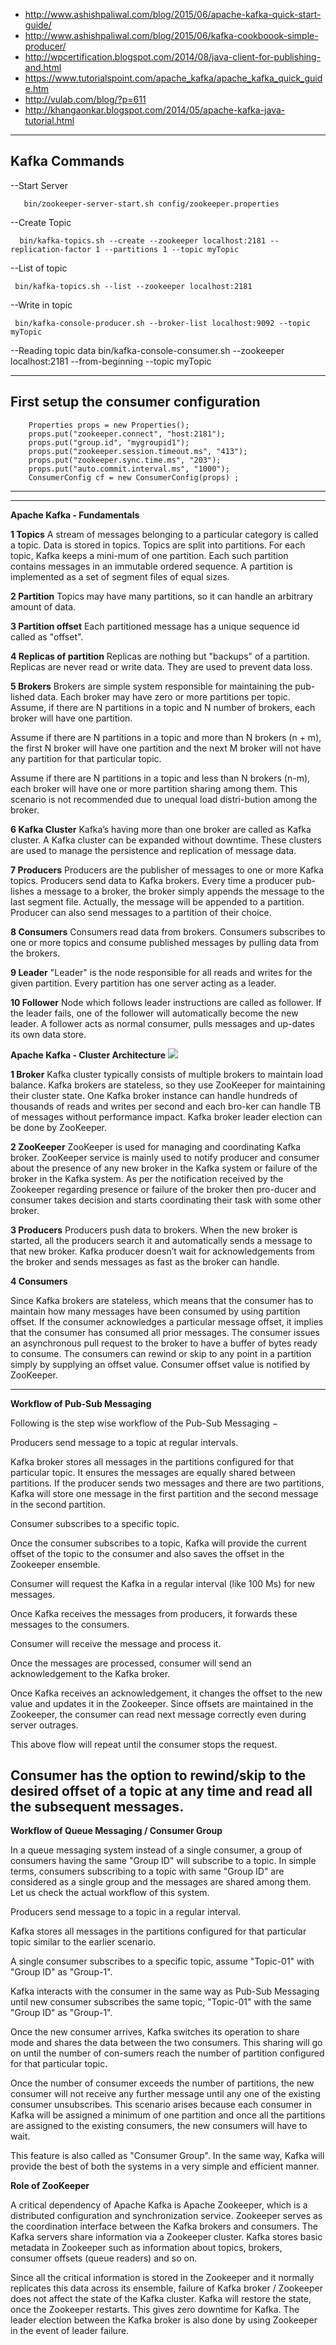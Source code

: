 * http://www.ashishpaliwal.com/blog/2015/06/apache-kafka-quick-start-guide/
* http://www.ashishpaliwal.com/blog/2015/06/kafka-cookboook-simple-producer/
* http://wpcertification.blogspot.com/2014/08/java-client-for-publishing-and.html
* https://www.tutorialspoint.com/apache_kafka/apache_kafka_quick_guide.htm
* http://vulab.com/blog/?p=611
* http://khangaonkar.blogspot.com/2014/05/apache-kafka-java-tutorial.html

-----------------------------------------------------------------------------------------------------------------------
Kafka Commands 
-----------------------------------------------------------------------------------------------------------------------
--Start Server

       bin/zookeeper-server-start.sh config/zookeeper.properties

--Create Topic

      bin/kafka-topics.sh --create --zookeeper localhost:2181 --replication-factor 1 --partitions 1 --topic myTopic

--List of topic

     bin/kafka-topics.sh --list --zookeeper localhost:2181

--Write in topic

     bin/kafka-console-producer.sh --broker-list localhost:9092 --topic myTopic

--Reading topic data
bin/kafka-console-consumer.sh --zookeeper localhost:2181 --from-beginning --topic myTopic


-----------------------------------------------------------------------------------------------------------------------
 First setup the consumer configuration
-----------------------------------------------------------------------------------------------------------------------


        Properties props = new Properties();
        props.put("zookeeper.connect", "host:2181");
        props.put("group.id", "mygroupid1");
        props.put("zookeeper.session.timeout.ms", "413");
        props.put("zookeeper.sync.time.ms", "203");
        props.put("auto.commit.interval.ms", "1000");
        ConsumerConfig cf = new ConsumerConfig(props) ;
-----------------------------------------------------------------------------------------------------------------------
-----------------------------------------------------------------------------------------------------------------------

**Apache Kafka - Fundamentals**

**1 Topics**
A stream of messages belonging to a particular category is called a topic. Data is stored in topics.
Topics are split into partitions. For each topic, Kafka keeps a mini-mum of one partition. Each such partition contains messages in an immutable ordered sequence. A partition is implemented as a set of segment files of equal sizes.

**2 Partition**
Topics may have many partitions, so it can handle an arbitrary amount of data.

**3 Partition offset**
Each partitioned message has a unique sequence id called as "offset".

**4 Replicas of partition**
Replicas are nothing but "backups" of a partition. Replicas are never read or write data. They are used to prevent data loss.

**5 Brokers**
Brokers are simple system responsible for maintaining the pub-lished data. Each broker may have zero or more partitions per topic. Assume, if there are N partitions in a topic and N number of brokers, each broker will have one partition.

Assume if there are N partitions in a topic and more than N brokers (n + m), the first N broker will have one partition and the next M broker will not have any partition for that particular topic.

Assume if there are N partitions in a topic and less than N brokers (n-m), each broker will have one or more partition sharing among them. This scenario is not recommended due to unequal load distri-bution among the broker.

**6 Kafka Cluster**
Kafka’s having more than one broker are called as Kafka cluster. A Kafka cluster can be expanded without downtime. These clusters are used to manage the persistence and replication of message data.

**7 Producers**
Producers are the publisher of messages to one or more Kafka topics. Producers send data to Kafka brokers. Every time a producer pub-lishes a message to a broker, the broker simply appends the message to the last segment file. Actually, the message will be appended to a partition. Producer can also send messages to a partition of their choice.

**8 Consumers**
Consumers read data from brokers. Consumers subscribes to one or more topics and consume published messages by pulling data from the brokers.

**9 Leader**
"Leader" is the node responsible for all reads and writes for the given partition. Every partition has one server acting as a leader.

**10 Follower**
Node which follows leader instructions are called as follower. If the leader fails, one of the follower will automatically become the new leader. A follower acts as normal consumer, pulls messages and up-dates its own data store.


**Apache Kafka - Cluster Architecture**
![](https://www.tutorialspoint.com/apache_kafka/images/cluster_architecture.jpg)





**1 Broker**
Kafka cluster typically consists of multiple brokers to maintain load balance. Kafka brokers are stateless, so they use ZooKeeper for maintaining their cluster state. One Kafka broker instance can handle hundreds of thousands of reads and writes per second and each bro-ker can handle TB of messages without performance impact. Kafka broker leader election can be done by ZooKeeper.

**2 ZooKeeper**
ZooKeeper is used for managing and coordinating Kafka broker. ZooKeeper service is mainly used to notify producer and consumer about the presence of any new broker in the Kafka system or failure of the broker in the Kafka system. As per the notification received by the Zookeeper regarding presence or failure of the broker then pro-ducer and consumer takes decision and starts coordinating their task with some other broker.

**3 Producers**
Producers push data to brokers. When the new broker is started, all the producers search it and automatically sends a message to that new broker. Kafka producer doesn’t wait for acknowledgements from the broker and sends messages as fast as the broker can handle.

**4 Consumers**

Since Kafka brokers are stateless, which means that the consumer has to maintain how many messages have been consumed by using partition offset. If the consumer acknowledges a particular message offset, it implies that the consumer has consumed all prior messages. The consumer issues an asynchronous pull request to the broker to have a buffer of bytes ready to consume. The consumers can rewind or skip to any point in a partition simply by supplying an offset value. Consumer offset value is notified by ZooKeeper.

-----------------------------------------------------------------------------------------------------------------

**Workflow of Pub-Sub Messaging**

Following is the step wise workflow of the Pub-Sub Messaging −

  Producers send message to a topic at regular intervals.

  Kafka broker stores all messages in the partitions configured for that particular topic. It ensures the messages are equally shared between partitions. If the producer sends two messages and there are two partitions, Kafka will store one message in the first partition and the second message in the second partition.

  Consumer subscribes to a specific topic.

  Once the consumer subscribes to a topic, Kafka will provide the current offset of the topic to the consumer and also saves the offset in the Zookeeper ensemble.

  Consumer will request the Kafka in a regular interval (like 100 Ms) for new messages.

  Once Kafka receives the messages from producers, it forwards these messages to the consumers.

  Consumer will receive the message and process it.

  Once the messages are processed, consumer will send an acknowledgement to the Kafka broker.

  Once Kafka receives an acknowledgement, it changes the offset to the new value and updates it in the Zookeeper. Since offsets are maintained in the Zookeeper, the consumer can read next message correctly even during server outrages.

 This above flow will repeat until the consumer stops the request.

 Consumer has the option to rewind/skip to the desired offset of a topic at any time and read all the subsequent messages.
-----------------------------------------------------------------------------------------------------------------
**Workflow of Queue Messaging / Consumer Group**

In a queue messaging system instead of a single consumer, a group of consumers having the same "Group ID" will subscribe to a topic. In simple terms, consumers subscribing to a topic with same "Group ID" are considered as a single group and the messages are shared among them. Let us check the actual workflow of this system.

 Producers send message to a topic in a regular interval.

 Kafka stores all messages in the partitions configured for that particular topic similar to the earlier scenario.

 A single consumer subscribes to a specific topic, assume "Topic-01" with "Group ID" as "Group-1".

Kafka interacts with the consumer in the same way as Pub-Sub Messaging until new consumer subscribes the same topic, "Topic-01" with the same "Group ID" as "Group-1".

Once the new consumer arrives, Kafka switches its operation to share mode and shares the data between the two consumers. This sharing will go on until the number of con-sumers reach the number of partition configured for that particular topic.

Once the number of consumer exceeds the number of partitions, the new consumer will not receive any further message until any one of the existing consumer unsubscribes. This scenario arises because each consumer in Kafka will be assigned a minimum of one partition and once all the partitions are assigned to the existing consumers, the new consumers will have to wait.

This feature is also called as "Consumer Group". In the same way, Kafka will provide the best of both the systems in a very simple and efficient manner.

**Role of ZooKeeper**

A critical dependency of Apache Kafka is Apache Zookeeper, which is a distributed configuration and synchronization service. Zookeeper serves as the coordination interface between the Kafka brokers and consumers. The Kafka servers share information via a Zookeeper cluster. Kafka stores basic metadata in Zookeeper such as information about topics, brokers, consumer offsets (queue readers) and so on.

Since all the critical information is stored in the Zookeeper and it normally replicates this data across its ensemble, failure of Kafka broker / Zookeeper does not affect the state of the Kafka cluster. Kafka will restore the state, once the Zookeeper restarts. This gives zero downtime for Kafka. The leader election between the Kafka broker is also done by using Zookeeper in the event of leader failure.